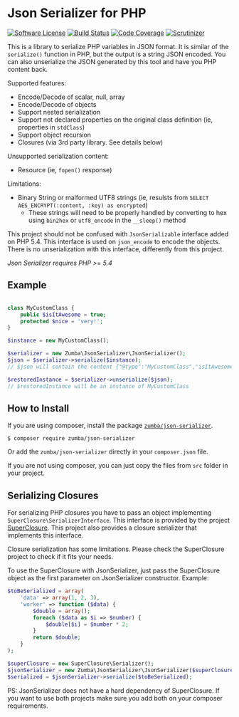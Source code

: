 # Json Serializer for PHP

[![Software License](https://img.shields.io/badge/license-MIT-brightgreen.svg?style=flat-square)](LICENSE.txt)
[![Build Status](https://img.shields.io/travis/zumba/json-serializer/master.svg?style=flat-square)](https://travis-ci.org/cakephp/cakephp)
[![Code Coverage](https://img.shields.io/coveralls/zumba/json-serializer/master.svg)](https://coveralls.io/github/zumba/json-serializer)
[![Scrutinizer](https://scrutinizer-ci.com/g/zumba/json-serializer/badges/quality-score.png?b=master)](https://scrutinizer-ci.com/g/zumba/json-serializer/)

This is a library to serialize PHP variables in JSON format. It is similar of the `serialize()` function in PHP,
but the output is a string JSON encoded. You can also unserialize the JSON generated by this tool and have you
PHP content back.

Supported features:
- Encode/Decode of scalar, null, array
- Encode/Decode of objects
- Support nested serialization
- Support not declared properties on the original class definition (ie, properties in `stdClass`)
- Support object recursion
- Closures (via 3rd party library. See details below)

Unsupported serialization content:
- Resource (ie, `fopen()` response)

Limitations:
- Binary String or malformed UTF8 strings (ie, resulsts from `SELECT AES_ENCRYPT(:content, :key) as encrypted`)
	- These strings will need to be properly handled by converting to hex using `bin2hex` or `utf8_encode` in the `__sleep()` method

This project should not be confused with `JsonSerializable` interface added on PHP 5.4. This interface is used on
`json_encode` to encode the objects. There is no unserialization with this interface, differently from this project.

*Json Serializer requires PHP >= 5.4*

## Example

```php

class MyCustomClass {
	public $isItAwesome = true;
	protected $nice = 'very!';
}

$instance = new MyCustomClass();

$serializer = new Zumba\JsonSerializer\JsonSerializer();
$json = $serializer->serialize($instance);
// $json will contain the content {"@type":"MyCustomClass","isItAwesome":true,"nice":"very!"}

$restoredInstance = $serializer->unserialize($json);
// $restoredInstance will be an instance of MyCustomClass
```

## How to Install

If you are using composer, install the package [`zumba/json-serializer`](https://packagist.org/packages/zumba/json-serializer).

```
$ composer require zumba/json-serializer
```

Or add the `zumba/json-serializer` directly in your `composer.json` file.

If you are not using composer, you can just copy the files from `src` folder in your project.

## Serializing Closures

For serializing PHP closures you have to pass an object implementing `SuperClosure\SerializerInterface`.
This interface is provided by the project [SuperClosure](https://github.com/jeremeamia/super_closure). This
project also provides a closure serializer that implements this interface.

Closure serialization has some limitations. Please check the SuperClosure project to check if it fits your
needs.

To use the SuperClosure with JsonSerializer, just pass the SuperClosure object as the first parameter
on JsonSerializer constructor. Example:

```php
$toBeSerialized = array(
	'data' => array(1, 2, 3),
	'worker' => function ($data) {
		$double = array();
		foreach ($data as $i => $number) {
			$double[$i] = $number * 2;
		}
		return $double;
	}
);

$superClosure = new SuperClosure\Serializer();
$jsonSerializer = new Zumba\JsonSerializer\JsonSerializer($superClosure);
$serialized = $jsonSerializer->serialize($toBeSerialized);
```

PS: JsonSerializer does not have a hard dependency of SuperClosure. If you want to use both projects
make sure you add both on your composer requirements.
